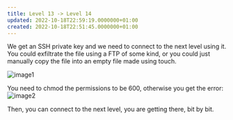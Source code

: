 ```yaml
---
title: Level 13 -> Level 14
updated: 2022-10-18T22:59:19.0000000+01:00
created: 2022-10-18T22:51:45.0000000+01:00
---
```


We get an SSH private key and we need to connect to the next level using it. You could exfiltrate the file using a FTP of some kind, or you could just manually copy the file into an empty file made using touch.

![image1](../../../_resources/image1-224.png)

You need to chmod the permissions to be 600, otherwise you get the error:
![image2](../../../_resources/image2-190.png)

Then, you can connect to the next level, you are getting there, bit by bit.

